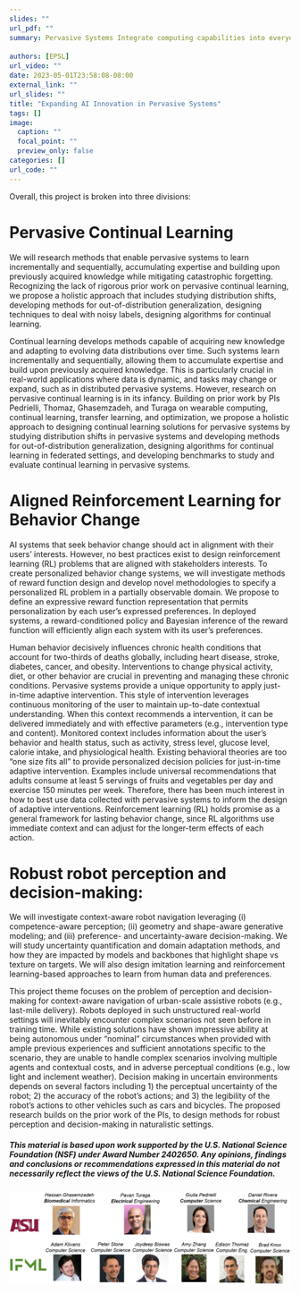 ```yaml
---
slides: ""
url_pdf: ""
summary: Pervasive Systems Integrate computing capabilities into everyday objects such as phones, wearables, cars, assistive robots, homes, and workplaces. These systems must be able to work in highly dynamic environments and interact directly with humans. They are also constrained in resources. The need for robust, interactive, and embedded pervasive systems motivated us to start the ExpandAI project. Our goal in this project is to (i) design robust machine learning algorithms that address distribution shifts in the data due to dynamic changes in the system status over time; (ii) design interactive machine learning techniques that incorporate human input and prior domain knowledge for improved model performance and personalized decision making; and (iii) develop embedded machine learning methods for deploying the models on embedded devices with stringent constrained resources.

authors: [EPSL]
url_video: ""
date: 2023-05-01T23:58:08-08:00
external_link: ""
url_slides: ""
title: "Expanding AI Innovation in Pervasive Systems"
tags: []
image:
  caption: ""
  focal_point: ""
  preview_only: false
categories: []
url_code: ""
---
```

Overall, this project is broken into three divisions:

# Pervasive Continual Learning
We will research methods that enable pervasive systems to learn incrementally and sequentially, accumulating expertise and building upon previously acquired knowledge while mitigating catastrophic forgetting. Recognizing the lack of rigorous prior work on pervasive continual learning, we propose a holistic approach that includes studying distribution shifts, developing methods for out-of-distribution generalization, designing techniques to deal with noisy labels, designing algorithms for continual learning.


Continual learning develops methods capable of acquiring new knowledge and adapting to evolving data distributions over time. Such systems learn incrementally and sequentially, allowing them to accumulate expertise and build upon previously acquired knowledge. This is particularly crucial in real-world applications where data is dynamic, and tasks may change or expand, such as in distributed pervasive systems. However, research on pervasive continual learning is in its infancy. Building on prior work by PIs Pedrielli, Thomaz, Ghasemzadeh, and Turaga on wearable computing, continual learning, transfer learning, and optimization, we propose a holistic approach to designing continual learning solutions for pervasive systems by studying distribution shifts in pervasive systems and developing methods for out-of-distribution generalization, designing algorithms for continual learning in federated settings, and developing benchmarks to study and evaluate continual learning in pervasive systems.

#  Aligned Reinforcement Learning for Behavior Change
AI systems that seek behavior change should act in alignment with their users’ interests. However, no best practices exist to design reinforcement learning (RL) problems that are aligned with stakeholders interests. To create personalized behavior change systems, we will investigate methods of reward function design and develop novel methodologies to specify a personalized RL problem in a partially observable domain. We propose to define an expressive reward function representation that permits personalization by each user’s expressed preferences. In deployed systems, a reward-conditioned policy and Bayesian inference of the reward function will efficiently align each system with its user’s preferences.

Human behavior decisively influences chronic health conditions that account for two-thirds of deaths globally, including heart disease, stroke, diabetes, cancer, and obesity. Interventions to change physical activity, diet, or other behavior are crucial in preventing and managing these chronic conditions. Pervasive systems provide a unique opportunity to apply just-in-time adaptive intervention. This style of intervention leverages continuous monitoring of the user to maintain up-to-date contextual understanding. When this context recommends a intervention, it can be delivered immediately and with effective parameters (e.g., intervention type and content). Monitored context includes information about the user’s behavior and health status, such as activity, stress level, glucose level, calorie intake, and physiological health. Existing behavioral theories are too “one size fits all” to provide personalized decision policies for just-in-time adaptive intervention. Examples include universal recommendations that adults consume at least 5 servings of fruits and vegetables per day and exercise 150 minutes per week. Therefore, there has been much interest in how to best use data collected with pervasive systems to inform the design of adaptive interventions. Reinforcement learning (RL) holds promise as a general framework for lasting behavior change, since RL algorithms use immediate context and can adjust for the longer-term effects of each action.

# Robust robot perception and decision-making:
We will investigate context-aware robot navigation leveraging (i) competence-aware perception; (ii) geometry and shape-aware generative modeling; and (iii) preference- and uncertainty-aware decision-making. We will study uncertainty quantification and domain adaptation methods, and how they are impacted by models and backbones that highlight shape vs texture on targets. We will also design imitation learning and reinforcement learning-based approaches to learn from human data and preferences.

This project theme focuses on the problem of perception and decision-making for context-aware navigation of urban-scale assistive robots (e.g., last-mile delivery). Robots deployed in such unstructured real-world settings will inevitably encounter complex scenarios not seen before in training time. While existing solutions have shown impressive ability at being autonomous under “nominal” circumstances when provided with ample previous experiences and sufficient annotations specific to the scenario, they are unable to handle complex scenarios involving multiple agents and contextual costs, and in adverse perceptual conditions (e.g., low light and inclement weather). Decision making in uncertain environments depends on several factors including 1) the perceptual uncertainty of the robot; 2) the accuracy of the robot’s actions; and 3) the legibility of the robot’s actions to other vehicles such as cars and bicycles. The proposed research builds on the prior work of the PIs, to design methods for robust perception and decision-making in naturalistic settings.

##### *This material is based upon work supported by the U.S. National Science Foundation (NSF) under Award Number 2402650. Any opinions, findings and conclusions or recommendations expressed in this material do not necessarily reflect the views of the U.S. National Science Foundation.*

![](PIs.png)
